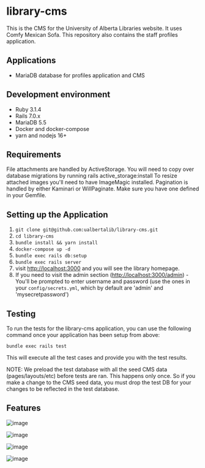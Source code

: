# library-cms

This is the CMS for the University of Alberta Libraries website. It uses Comfy Mexican Sofa. This repository also contains the staff profiles application.

## Applications

+ MariaDB database for profiles application and CMS

## Development environment

+ Ruby 3.1.4
+ Rails 7.0.x
+ MariaDB 5.5
+ Docker and docker-compose
+ yarn and nodejs 16+

## Requirements

File attachments are handled by ActiveStorage. You will need to copy over database migrations by running rails active_storage:install
To resize attached images you'll need to have ImageMagic installed.
Pagination is handled by either Kaminari or WillPaginate. Make sure you have one defined in your Gemfile.

## Setting up the Application

1. `git clone git@github.com:ualbertalib/library-cms.git`
2. `cd library-cms`
3. `bundle install && yarn install`
4. `docker-compose up -d`
5. `bundle exec rails db:setup`
6. `bundle exec rails server`
7. visit [http://localhost:3000](http://localhost:3000) and you will see the library homepage.
8. If you need to visit the admin section ([http://localhost:3000/admin](http://localhost:3000/admin)) - You'll be prompted to enter username and password (use the ones in your `config/secrets.yml`, which by default are 'admin' and 'mysecretpassword')


## Testing
To run the tests for the library-cms application, you can use the following command once your application has been setup from above:

```
bundle exec rails test
```

This will execute all the test cases and provide you with the test results.

NOTE: We preload the test database with all the seed CMS data (pages/layouts/etc) before tests are ran. This happens only once. 
So if you make a change to the CMS seed data, you must drop the test DB for your changes to be reflected in the test database.

## Features

![image](https://user-images.githubusercontent.com/1220762/173146961-b8430fca-4d41-4c8c-a413-8bd0ac6cc929.png)

![image](https://user-images.githubusercontent.com/1220762/173147029-3d5f952c-5bae-415e-a9ee-29dc8fc656a8.png)

![image](https://user-images.githubusercontent.com/1220762/173147203-eb68a6f7-73c4-4a5d-ab57-95169d3d0f16.png)

![image](https://user-images.githubusercontent.com/1220762/173147294-715b940e-66dd-4c40-b874-cf4051ba0169.png)
